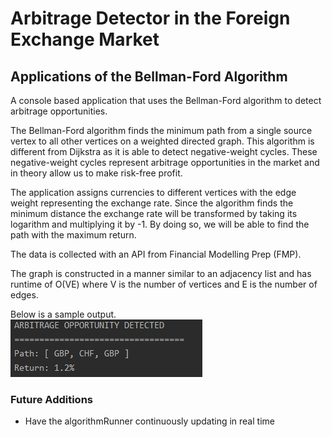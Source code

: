 # Arbitrage Detector in the Foreign Exchange Market 
## Applications of the Bellman-Ford Algorithm

A console based application that uses the Bellman-Ford algorithm to detect arbitrage opportunities.

The Bellman-Ford algorithm finds the minimum path from a single source vertex to all other vertices on a weighted
directed graph. This algorithm is different from Dijkstra as it is able to detect negative-weight cycles. These negative-weight
cycles represent arbitrage opportunities in the market and in theory allow us to make risk-free profit.

The application assigns currencies to different vertices with the edge weight representing the exchange rate. Since the 
algorithm finds the minimum distance the exchange rate will be transformed by taking
its logarithm and multiplying it by -1. By doing so, we will be able to find the path with the maximum return.

The data is collected with an API from Financial Modelling Prep (FMP). 

The graph is constructed in a manner similar to an adjacency list and has runtime of O(VE) where V is the number of vertices 
and E is the number of edges. 

Below is a sample output. </br>
![Path](Capture.PNG)

### Future Additions
* Have the algorithmRunner continuously updating in real time